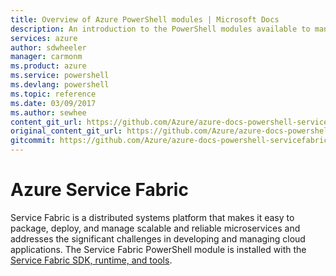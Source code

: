 ```yaml
---
title: Overview of Azure PowerShell modules | Microsoft Docs
description: An introduction to the PowerShell modules available to manage Azure resources.
services: azure
author: sdwheeler
manager: carmonm
ms.product: azure
ms.service: powershell
ms.devlang: powershell
ms.topic: reference
ms.date: 03/09/2017
ms.author: sewhee
content_git_url: https://github.com/Azure/azure-docs-powershell-servicefabric/blob/master/Service-Fabric-cmdlets/docs-conceptual/overview.md
original_content_git_url: https://github.com/Azure/azure-docs-powershell-servicefabric/blob/master/Service-Fabric-cmdlets/docs-conceptual/overview.md
gitcommit: https://github.com/Azure/azure-docs-powershell-servicefabric/blob/e63cf826edada2ef41fc5d5e04c7160a1c25c682
---
```


# Azure Service Fabric

Service Fabric is a distributed systems platform that makes it easy to package, deploy, and manage
scalable and reliable microservices and addresses the significant challenges in developing and
managing cloud applications. The Service Fabric PowerShell module is installed with the
[Service Fabric SDK, runtime, and tools](/azure/service-fabric/service-fabric-get-started).
